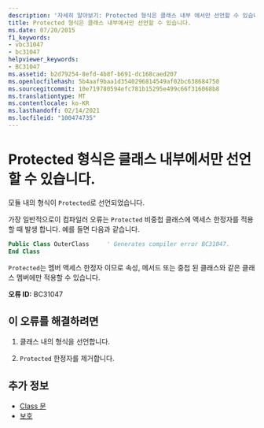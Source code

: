 ```yaml
---
description: '자세히 알아보기: Protected 형식은 클래스 내부 에서만 선언할 수 있습니다.'
title: Protected 형식은 클래스 내부에서만 선언할 수 있습니다.
ms.date: 07/20/2015
f1_keywords:
- vbc31047
- bc31047
helpviewer_keywords:
- BC31047
ms.assetid: b2d79254-8efd-4b8f-b691-dc168caed207
ms.openlocfilehash: 5b4aaf9baa1d3540296814549af02bc638684750
ms.sourcegitcommit: 10e719780594efc781b15295e499c66f316068b8
ms.translationtype: MT
ms.contentlocale: ko-KR
ms.lasthandoff: 02/14/2021
ms.locfileid: "100474735"
---
```

# <a name="protected-types-can-only-be-declared-inside-of-a-class"></a>Protected 형식은 클래스 내부에서만 선언할 수 있습니다.

모듈 내의 형식이 `Protected`로 선언되었습니다.

가장 일반적으로이 컴파일러 오류는 `Protected` 비중첩 클래스에 액세스 한정자를 적용할 때 발생 합니다. 예를 들면 다음과 같습니다.

```vb
Public Class OuterClass     ' Generates compiler error BC31047.
End Class
```

`Protected`는 멤버 액세스 한정자 이므로 속성, 메서드 또는 중첩 된 클래스와 같은 클래스 멤버에만 적용할 수 있습니다.

 **오류 ID:** BC31047  
  
## <a name="to-correct-this-error"></a>이 오류를 해결하려면  
  
1. 클래스 내의 형식을 선언합니다.  
  
2. `Protected` 한정자를 제거합니다.  
  
## <a name="see-also"></a>추가 정보

- [Class 문](../language-reference/statements/class-statement.md)
- [보호](../language-reference/modifiers/protected.md)
